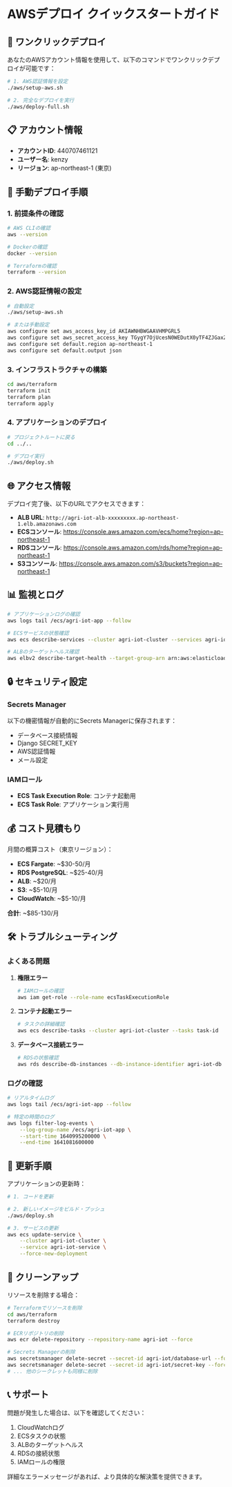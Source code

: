 # AWSデプロイ クイックスタートガイド

## 🚀 ワンクリックデプロイ

あなたのAWSアカウント情報を使用して、以下のコマンドでワンクリックデプロイが可能です：

```bash
# 1. AWS認証情報を設定
./aws/setup-aws.sh

# 2. 完全なデプロイを実行
./aws/deploy-full.sh
```

## 📋 アカウント情報

- **アカウントID**: 440707461121
- **ユーザー名**: kenzy
- **リージョン**: ap-northeast-1 (東京)

## 🔧 手動デプロイ手順

### 1. 前提条件の確認

```bash
# AWS CLIの確認
aws --version

# Dockerの確認
docker --version

# Terraformの確認
terraform --version
```

### 2. AWS認証情報の設定

```bash
# 自動設定
./aws/setup-aws.sh

# または手動設定
aws configure set aws_access_key_id AKIAWNHBWGAAVHMPGRL5
aws configure set aws_secret_access_key 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
aws configure set default.region ap-northeast-1
aws configure set default.output json
```

### 3. インフラストラクチャの構築

```bash
cd aws/terraform
terraform init
terraform plan
terraform apply
```

### 4. アプリケーションのデプロイ

```bash
# プロジェクトルートに戻る
cd ../..

# デプロイ実行
./aws/deploy.sh
```

## 🌐 アクセス情報

デプロイ完了後、以下のURLでアクセスできます：

- **ALB URL**: `http://agri-iot-alb-xxxxxxxxx.ap-northeast-1.elb.amazonaws.com`
- **ECSコンソール**: https://console.aws.amazon.com/ecs/home?region=ap-northeast-1
- **RDSコンソール**: https://console.aws.amazon.com/rds/home?region=ap-northeast-1
- **S3コンソール**: https://console.aws.amazon.com/s3/buckets?region=ap-northeast-1

## 📊 監視とログ

```bash
# アプリケーションログの確認
aws logs tail /ecs/agri-iot-app --follow

# ECSサービスの状態確認
aws ecs describe-services --cluster agri-iot-cluster --services agri-iot-service

# ALBのターゲットヘルス確認
aws elbv2 describe-target-health --target-group-arn arn:aws:elasticloadbalancing:ap-northeast-1:440707461121:targetgroup/agri-iot-tg/ID
```

## 🔒 セキュリティ設定

### Secrets Manager

以下の機密情報が自動的にSecrets Managerに保存されます：

- データベース接続情報
- Django SECRET_KEY
- AWS認証情報
- メール設定

### IAMロール

- **ECS Task Execution Role**: コンテナ起動用
- **ECS Task Role**: アプリケーション実行用

## 💰 コスト見積もり

月間の概算コスト（東京リージョン）：

- **ECS Fargate**: ~$30-50/月
- **RDS PostgreSQL**: ~$25-40/月
- **ALB**: ~$20/月
- **S3**: ~$5-10/月
- **CloudWatch**: ~$5-10/月

**合計**: ~$85-130/月

## 🛠️ トラブルシューティング

### よくある問題

1. **権限エラー**
   ```bash
   # IAMロールの確認
   aws iam get-role --role-name ecsTaskExecutionRole
   ```

2. **コンテナ起動エラー**
   ```bash
   # タスクの詳細確認
   aws ecs describe-tasks --cluster agri-iot-cluster --tasks task-id
   ```

3. **データベース接続エラー**
   ```bash
   # RDSの状態確認
   aws rds describe-db-instances --db-instance-identifier agri-iot-db
   ```

### ログの確認

```bash
# リアルタイムログ
aws logs tail /ecs/agri-iot-app --follow

# 特定の時間のログ
aws logs filter-log-events \
    --log-group-name /ecs/agri-iot-app \
    --start-time 1640995200000 \
    --end-time 1641081600000
```

## 🔄 更新手順

アプリケーションの更新時：

```bash
# 1. コードを更新

# 2. 新しいイメージをビルド・プッシュ
./aws/deploy.sh

# 3. サービスの更新
aws ecs update-service \
    --cluster agri-iot-cluster \
    --service agri-iot-service \
    --force-new-deployment
```

## 🧹 クリーンアップ

リソースを削除する場合：

```bash
# Terraformでリソースを削除
cd aws/terraform
terraform destroy

# ECRリポジトリの削除
aws ecr delete-repository --repository-name agri-iot --force

# Secrets Managerの削除
aws secretsmanager delete-secret --secret-id agri-iot/database-url --force-deletion-without-recovery
aws secretsmanager delete-secret --secret-id agri-iot/secret-key --force-deletion-without-recovery
# ... 他のシークレットも同様に削除
```

## 📞 サポート

問題が発生した場合は、以下を確認してください：

1. CloudWatchログ
2. ECSタスクの状態
3. ALBのターゲットヘルス
4. RDSの接続状態
5. IAMロールの権限

詳細なエラーメッセージがあれば、より具体的な解決策を提供できます。 
